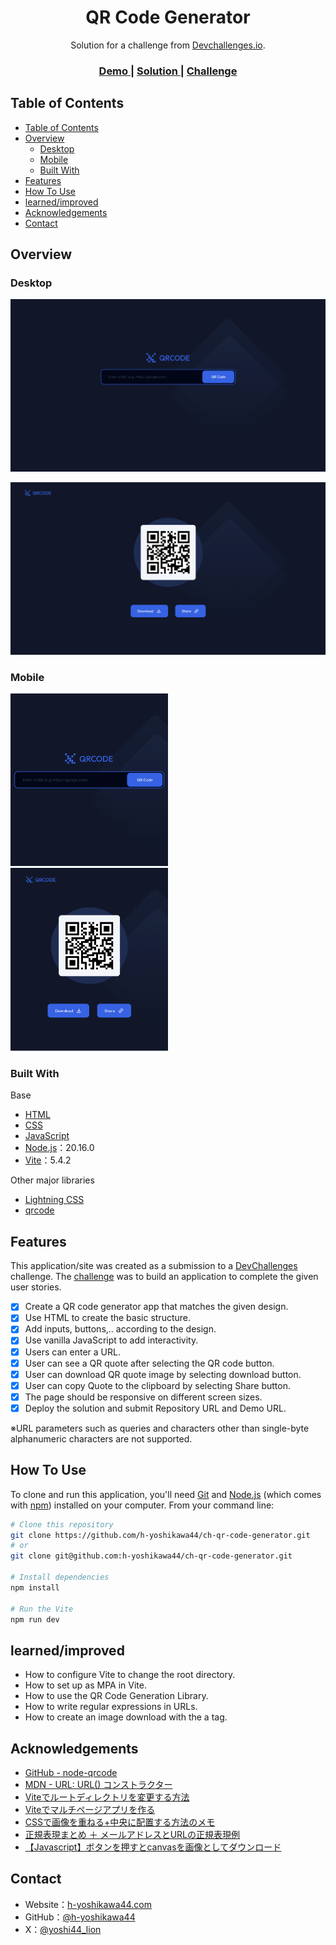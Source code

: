 <!-- Please update value in the {}  -->

<h1 align="center">QR Code Generator</h1>

<div align="center">
   Solution for a challenge from  <a href="http://devchallenges.io" target="_blank">Devchallenges.io</a>.
</div>

<div align="center">
  <h3>
    <a href="https://h-yoshikawa44.github.io/ch-qr-code-generator/">
      Demo
    </a>
    <span> | </span>
    <a href="https://devchallenges.io/solution/30957">
      Solution
    </a>
    <span> | </span>
    <a href="https://devchallenges.io/challenge/qa-code-generator">
      Challenge
    </a>
  </h3>
</div>

<!-- TABLE OF CONTENTS -->

## Table of Contents

- [Table of Contents](#table-of-contents)
- [Overview](#overview)
  - [Desktop](#desktop)
  - [Mobile](#mobile)
  - [Built With](#built-with)
- [Features](#features)
- [How To Use](#how-to-use)
- [learned/improved](#learnedimproved)
- [Acknowledgements](#acknowledgements)
- [Contact](#contact)

<!-- OVERVIEW -->

## Overview

### Desktop

![overview - top - desktop](./screenshots/top-desktop.png)

![overview - qr - desktop](./screenshots/qr-desktop.png)

### Mobile

<img src="./screenshots/top-mobile.png" alt="overview - top - mobile" width="50%">

<img src="./screenshots/qr-mobile.png" alt="overview - qr - mobile" width="50%">

### Built With

<!-- This section should list any major frameworks that you built your project using. Here are a few examples.-->

Base

- [HTML](https://developer.mozilla.org/ja/docs/Web/HTML)
- [CSS](https://developer.mozilla.org/ja/docs/Web/CSS)
- [JavaScript](https://developer.mozilla.org/ja/docs/Web/JavaScript)
- [Node.js](https://nodejs.org/)：20.16.0
- [Vite](https://ja.vitejs.dev/)：5.4.2

Other major libraries

- [Lightning CSS](https://lightningcss.dev/)
- [qrcode](https://github.com/soldair/node-qrcode)

## Features

<!-- List the features of your application or follow the template. Don't share the figma file here :) -->

This application/site was created as a submission to a [DevChallenges](https://devchallenges.io/challenges) challenge. The [challenge](https://devchallenges.io/challenge/qa-code-generator) was to build an application to complete the given user stories.

- [x] Create a QR code generator app that matches the given design.
- [x] Use HTML to create the basic structure.
- [x] Add inputs, buttons,.. according to the design.
- [x] Use vanilla JavaScript to add interactivity.
- [x] Users can enter a URL.
- [x] User can see a QR quote after selecting the QR code button.
- [x] User can download QR quote image by selecting download button.
- [x] User can copy Quote to the clipboard by selecting Share button.
- [x] The page should be responsive on different screen sizes.
- [x] Deploy the solution and submit Repository URL and Demo URL.

※URL parameters such as queries and characters other than single-byte alphanumeric characters are not supported.

## How To Use

<!-- Example: -->

To clone and run this application, you'll need [Git](https://git-scm.com) and [Node.js](https://nodejs.org/en/download/) (which comes with [npm](https://www.npmjs.com/)) installed on your computer. From your command line:

```bash
# Clone this repository
git clone https://github.com/h-yoshikawa44/ch-qr-code-generator.git
# or
git clone git@github.com:h-yoshikawa44/ch-qr-code-generator.git

# Install dependencies
npm install

# Run the Vite
npm run dev
```

## learned/improved

- How to configure Vite to change the root directory.
- How to set up as MPA in Vite.
- How to use the QR Code Generation Library.
- How to write regular expressions in URLs.
- How to create an image download with the a tag.

## Acknowledgements

<!-- This section should list any articles or add-ons/plugins that helps you to complete the project. This is optional but it will help you in the future. For exmpale -->

- [GitHub - node-qrcode](https://github.com/soldair/node-qrcode)
- [MDN - URL: URL() コンストラクター](https://developer.mozilla.org/ja/docs/Web/API/URL/URL)
- [Viteでルートディレクトリを変更する方法](https://mai.kosodante.com/vite%E3%81%A7%E3%83%AB%E3%83%BC%E3%83%88%E3%83%87%E3%82%A3%E3%83%AC%E3%82%AF%E3%83%88%E3%83%AA%E3%82%92%E5%A4%89%E6%9B%B4%E3%81%99%E3%82%8B%E6%96%B9%E6%B3%95-2/)
- [Viteでマルチページアプリを作る](https://zenn.dev/s_takashi/articles/d033401905ccf9)
- [CSSで画像を重ねる+中央に配置する方法のメモ](https://qiita.com/sawakoshi_yy/items/d272dbc7df8b12f2c406)
- [正規表現まとめ ＋ メールアドレスとURLの正規表現例](https://qiita.com/str32/items/a692073af32757618042)
- [【Javascript】ボタンを押すとcanvasを画像としてダウンロード](https://qiita.com/lookman/items/d93dd62a41f17a4d2de8)

## Contact

- Website：[h-yoshikawa44.com](https://h-yoshikawa44.com)
- GitHub：[@h-yoshikawa44](https://github.com/h-yoshikawa44)
- X：[@yoshi44_lion](https://x.com/yoshi44_lion)
